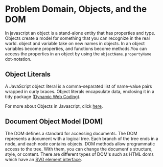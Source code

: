 # Problem Domain, Objects, and the DOM

In javascript an object is a stand-alone entity that has properties and type. Objects create a model for something that you can recognize in the real world. object and variable take on new names in objects.
In an object variables become properties, and functions become methods.You can access the properties in an object by using the `objectName.propertyName` dot-notation.

## Object Literals

A JavaScript object literal is a comma-separated list of name-value pairs wrapped in curly braces. Object literals encapsulate data, enclosing it in a tidy package ([Dynamic Web Coding](https://www.dyn-web.com/tutorials/object-literal/)).

For more about Objects in Javascript, click [here](https://developer.mozilla.org/en-US/docs/Web/JavaScript/Guide/Working_with_Objects).

## Document Object Model [DOM]

The DOM defines a standard for accessing documents. The DOM represents a document with a logical tree. Each branch of the tree ends in a node, and each node contains objects. DOM methods allow programmatic access to the tree. With them, you can change the document's structure, style, or content. There are different types of DOM's such as HTML doms which have an [SVG element interface](https://developer.mozilla.org/en-US/docs/Web/API/Document_Object_Model).